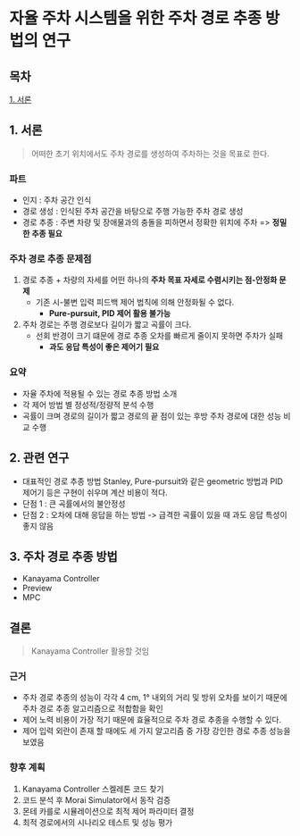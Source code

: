 # 자율 주차 시스템을 위한 주차 경로 추종 방법의 연구
## 목차
[1. 서론](#1-서론)



## 1. 서론
> 어떠한 초기 위치에서도 주차 경로를 생성하여 주차하는 것을 목표로 한다.
### 파트
- 인지 : 주차 공간 인식
- 경로 생성 : 인식된 주차 공간을 바탕으로 주행 가능한 주차 경로 생성
- 경로 추종 : 주변 차량 및 장애물과의 충돌을 피하면서 정확한 위치에 주차 => **정밀한 추종 필요**
### 주차 경로 추종 문제점
1. 경로 추종 + 차량의 자세를 어떤 하나의 **주차 목표 자세로 수렴시키는 점-안정화 문제**
   - 기존 시-불변 입력 피드백 제어 법칙에 의해 안정화될 수 없다.
     - **Pure-pursuit, PID 제어 활용 불가능**
2. 주차 경로는 주행 경로보다 길이가 짧고 곡률이 크다.
   - 선회 반경이 크기 떄문에 경로 추종 오차를 빠르게 줄이지 못하면 주차가 실패
     - **과도 응답 특성이 좋은 제어기 필요**

### 요약
- 자율 주차에 적용될 수 있는 경로 추종 방법 소개
- 각 제어 방법 별 정성적/정량적 분석 수행
- 곡률이 크며 경로의 길이가 짧고 경로의 끝 점이 있는 후방 주차 경로에 대한 성능 비교 수행

## 2. 관련 연구
- 대표적인 경로 추종 방법 Stanley, Pure-pursuit와 같은 geometric 방법과 PID 제어기 등은 구현이 쉬우며 계산 비용이 적다.
- 단점 1 : 큰 곡률에서의 불안정성
- 단점 2 : 오차에 대해 응답을 하는 방법 -> 급격한 곡률이 있을 때 과도 응답 특성이 좋지 않음

## 3. 주차 경로 추종 방법
- Kanayama Controller
- Preview
- MPC

## 결론
> Kanayama Controller 활용할 것임
### 근거
- 주차 경로 추종의 성능이 각각 4 cm, 1° 내외의 거리 및 방위 오차를 보이기 때문에 주차 경로 추종 알고리즘으로 적합함을 확인
- 제어 노력 비용이 가장 적기 때문에 효율적으로 주차 경로 추종을 수행할 수 있다.
- 제어 입력 외란이 존재 할 때에도 세 가지 알고리즘 중 가장 강인한 경로 추종 성능을 보였음

### 향후 계획
1. Kanayama Controller 스켈레톤 코드 찾기
2. 코드 분석 후 Morai Simulator에서 동작 검증
3. 몬테 카를로 시뮬레이션으로 최적 제어 파라미터 결정
4. 최적 경로에서의 시나리오 테스트 및 성능 평가
  